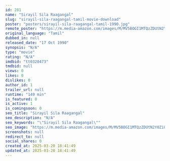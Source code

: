 ```yaml
---
id: 281
name: "Sirayil Sila Raagangal"
slug: "sirayil-sila-raagangal-tamil-movie-download"
poster: "posters/sirayil-sila-raagangal-tamil-1990.jpg"
remote_poster: "https://m.media-amazon.com/images/M/MV5BOGI1MTQzZDUtN2Y0Zi00ODk2LTlmM2MtMmE3ZjRhN2I2YmVlXkEyXkFqcGdeQXVyOTIzODUxMjk@._V1_SX300.jpg"
original_language: "Tamil"
dubbed_in: null
released_date: "17 Oct 1990"
synopsis: "N/A"
type: "movie"
rating: "N/A"
imdbid: "tt0320473"
tmdbid: null
views: 0
likes: 0
dislikes: 0
author_id: 1
trailer_url: null
runtime: "149 min"
is_featured: 0
is_active: 1
is_comingsoon: 0
seo_title: "Sirayil Sila Raagangal"
seo_description: "N/A"
seo_keywords: "\"Sirayil Sila Raagangal\""
seo_image: "https://m.media-amazon.com/images/M/MV5BOGI1MTQzZDUtN2Y0Zi00ODk2LTlmM2MtMmE3ZjRhN2I2YmVlXkEyXkFqcGdeQXVyOTIzODUxMjk@._V1_SX300.jpg"
screenshots: null
redirect_to: null
social_shares: 0
created_at: 2025-03-20 18:41:49
updated_at: 2025-03-20 18:41:49
---
```


